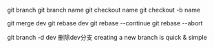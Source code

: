 git branch
    git branch name
    git checkout name
        git checkout -b name


 git merge dev
 git rebase dev
    git rebase --continue
    git rebase --abort

 git branch -d dev  删除dev分支
 creating a new branch is quick & simple
